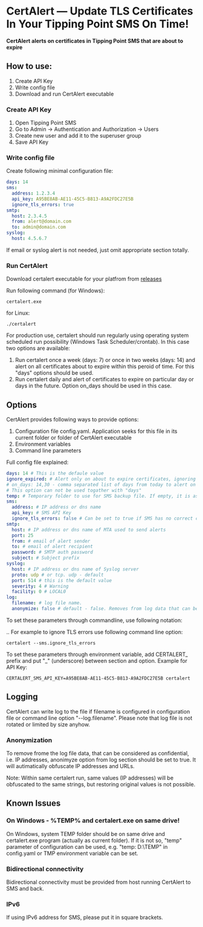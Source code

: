 
# CertAlert — Update TLS Certificates In Your Tipping Point SMS On Time!

**CertAlert alerts on certificates in Tipping Point SMS that are about to expire**

## How to use:
1. Create API Key
2. Write config file
3. Download and run CertAlert executable

### Create API Key
1. Open Tipping Point SMS
2. Go to Admin -> Authentication and Authorization -> Users
3. Create new user and add it to the superuser group
4. Save API Key

### Write config file
Create following minimal configuration file:
```yaml
days: 14
sms:
  address: 1.2.3.4
  api_key: A95BE8AB-AE11-45C5-B813-A9A2FDC27E5B
  ignore_tls_errors: true
smtp:
  host: 2.3.4.5
  from: alert@domain.com
  to: admin@domain.com
syslog:
  host: 4.5.6.7
```
If email or syslog alert is not needed, just omit appropriate section totally.

### Run CertAlert

Download certalert executable for your platfrom from  [releases](https://github.com/mpkondrashin/certalert/releases/latest)

Run following command (for Windows):
```commandline
certalert.exe
```
for Linux:
```commandline
./certalert
```

For production use, certalert should run regularly using operating system scheduled run possibility (Windows Task Scheduler/crontab). In this case two options are available:
1. Run certalert once a week (days: 7) or once in two weeks (days: 14) and alert on all certificates about to expire within this peroid of time. For this "days" options should be used.
1. Run certalert daily and alert of certificates to expire on particular day or days in the future. Option on_days should be used in this case.

## Options

CertAlert provides following ways to provide options:
1. Configuration file config.yaml. Application seeks for this file in its current folder or folder of CertAlert executable
2. Environment variables
3. Command line parameters

Full config file explained:
```yaml
days: 14 # This is the defaule value
ignore_expired: # Alert only on about to expire certificates, ignoring already expired. Default value: false
# on_days: 14,30 - comma separated list of days from today to alert on certificates expiering on these dates.
# This option can not be used togather with "days"
temp: # Temporary folder to use for SMS backup file. If empty, it is assumed to be system temporary folder
sms:
  address: # IP address or dns name
  api_key: # SMS API Key
  ignore_tls_errors: false # Can be set to true if SMS has no correct certificate
smtp:
  host: # IP address or dns name of MTA used to send alerts
  port: 25
  from: # email of alert sender
  to: # email of alert recipient
  password: # SMTP auth password
  subject: # Subject prefix
syslog:
  host: # IP address or dns name of Syslog server
  proto: udp # or tcp. udp - default
  port: 514 # this is the default value
  severity: 4 # Warning
  facility: 0 # LOCAL0
log:
  filename: # log file name.
  anonymize: false # default - false. Removes from log data that can be considered as confidential (IP addresses).
```

To set these parameters through commandline, use following notation: <section>.<parameter>. For example to ignore TLS errors use following command line option:
```commandline 
certalert --sms.ignore_tls_errors
```

To set these parameters through environment variable, add CERTALERT_ prefix and put "_" (underscore) between section and option. Example for API Key:
```commandline
CERTALERT_SMS_API_KEY=A95BE8AB-AE11-45C5-B813-A9A2FDC27E5B certalert
```

## Logging

CertAlert can write log to the file if filename is configured in configuration file or command line option "--log.filename".
Please note that log file is not rotated or limited by size anyhow.

### Anonymization

To remove frome the log file data, that can be considered as confidential, i.e. IP addresses, anonimyze option from log section should be set to true. It will autimatically obfuscate IP addresses and URLs.

Note: Within same certalert run, same values (IP addresses) will be obfuscated to the same strings, but restoring original values is not possible.

## Known Issues

### On Windows - %TEMP% and certalert.exe on same drive!
On Windows, system TEMP folder should be on same drive and certalert.exe program (actually as current folder). If it is not so, "temp" parameter of configuration can be used, e.g. "temp: D:\TEMP" in config.yaml or TMP environment variable can be set.

### Bidirectional connectivity
Bidirectional connectivity must be provided from host running CertAlert to SMS and back.

### IPv6
If using IPv6 address for SMS, please put it in square brackets.